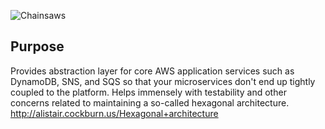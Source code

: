 ![Chainsaws](https://dl.dropboxusercontent.com/u/1770482/Chainsaws.png)

## Purpose

Provides abstraction layer for core AWS application services such as DynamoDB, SNS, and SQS so that your microservices
don't end up tightly coupled to the platform. Helps immensely with testability and other concerns related to maintaining
a so-called hexagonal architecture. <http://alistair.cockburn.us/Hexagonal+architecture>

